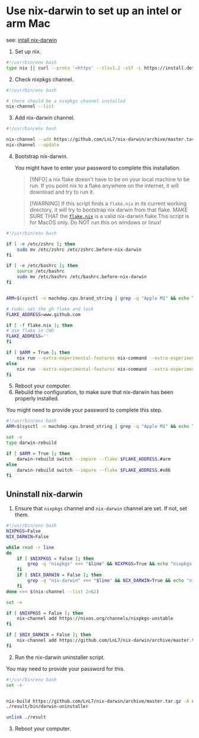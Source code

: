# Use nix-darwin to set up an intel or arm Mac

see: [intall nix-darwin](https://github.com/LnL7/nix-darwin)

1. Set up nix.

```bash {"id":"01HXD2VRM11RWRR1S6ERSGPVVH"}
#!/usr/bin/env bash
type nix || curl --proto '=https' --tlsv1.2 -sSf -L https://install.determinate.systems/nix | sh -s -- install
```

2. Check nixpkgs channel.

```bash {"id":"01HXD2VRM11RWRR1S6ETVSJY5C"}
#!/usr/bin/env bash

# there should be a nixpkgs channel installed
nix-channel --list
```

3. Add nix-darwin channel.

```bash {"id":"01HXD2VRM11RWRR1S6EW07HZSS"}
#!/usr/bin/env bash

nix-channel --add https://github.com/LnL7/nix-darwin/archive/master.tar.gz
nix-channel --update
```

4. Bootstrap nix-darwin.

   You might have to enter your password to complete this installation.

   > [!INFO] a nix flake doesn't have to be on your local machine to be run. If you point nix to a flake anywhere on the internet, it will download and try to run it.

   > [!WARNING] If this script finds a `flake.nix` in its current working directory, it will try to bootstrap nix darwin from that flake. MAKE SURE THAT the [`flake.nix`](flake.nix) is a valid nix-darwin flake.This script is for MacOS only. Do NOT run this on windows or linux!

```bash {"id":"01HXD2VRM11RWRR1S6EXYD2JV0"}
#!/usr/bin/env bash

if [ -e /etc/zshrc ]; then
    sudo mv /etc/zshrc /etc/zshrc.before-nix-darwin
fi

if [ -e /etc/bashrc ]; then
    source /etc/bashrc
    sudo mv /etc/bashrc /etc/bashrc.before-nix-darwin
fi


ARM=$(sysctl -n machdep.cpu.brand_string | grep -q "Apple M1" && echo True || echo False)

# todo: set the gh flake and lock
FLAKE_ADDRESS=www.github.com

if [ -f flake.nix ]; then
# use flake in CWD
FLAKE_ADDRESS=''
fi

if [ $ARM = True ]; then
    nix run --extra-experimental-features nix-command --extra-experimental-features flakes --extra-experimental-features configurable-impure-env nix-darwin -- switch --flake $FLAKE_ADDRESS.#arm
else
    nix run --extra-experimental-features nix-command --extra-experimental-features flakes --extra-experimental-features configurable-impure-env nix-darwin -- switch --flake $FLAKE_ADDRESS.#x86
fi
```

5. Reboot your computer.
6. Rebuild the configuration, to make sure that nix-darwin has been properly installed.

You might need to provide your password to complete this step.

```bash {"id":"01HXD2VRM11RWRR1S6F1PHAHSJ"}
#!/usr/bin/env bash
ARM=$(sysctl -n machdep.cpu.brand_string | grep -q "Apple M1" && echo True || echo False)

set -e
type darwin-rebuild

if [ $ARM = True ]; then
    darwin-rebuild switch --impure --flake $FLAKE_ADDRESS.#arm
else
    darwin-rebuild switch --impure --flake $FLAKE_ADDRESS.#x86
fi
```

## Uninstall nix-darwin

1. Ensure that `nixpkgs` channel and `nix-darwin` channel are set. If not, set them.

```bash {"id":"01HXD2VRM11RWRR1S6F4ZSTWZ4"}
#!/usr/bin/env bash
NIXPKGS=False
NIX_DARWIN=False

while read -r line
do
    if [ $NIXPKGS = False ]; then
        grep -q "nixpkgs" <<< "$line" && NIXPKGS=True && echo "nixpkgs channel: $line"
    fi
    if [ $NIX_DARWIN = False ]; then
        grep -q "nix-darwin" <<< "$line" && NIX_DARWIN=True && echo "nix-darwin channel: $line"
    fi
done <<< $(nix-channel --list 2>&1)

set -e

if [ $NIXPKGS = False ]; then
    nix-channel add https://nixos.org/channels/nixpkgs-unstable
fi

if [ $NIX_DARWIN = False ]; then
    nix-channel add https://github.com/LnL7/nix-darwin/archive/master.tar.gz
fi
```

2. Run the nix-darwin uninstaller script.

You may need to provide your password for this.

```bash {"id":"01HXD2VRM11RWRR1S6F6VEZ85D"}
#!/usr/bin/env bash
set -e


nix-build https://github.com/LnL7/nix-darwin/archive/master.tar.gz -A uninstaller
./result/bin/darwin-uninstaller

unlink ./result

```

3. Reboot your computer.
